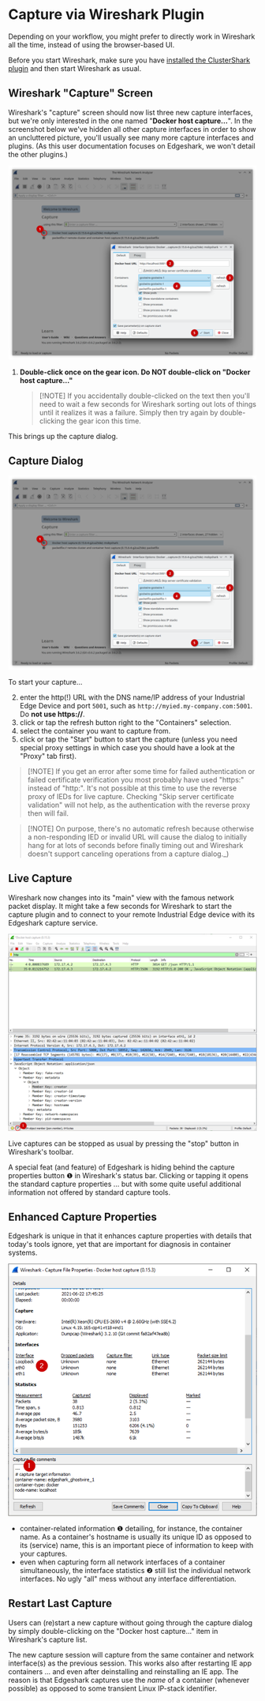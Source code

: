 # Capture via Wireshark Plugin

Depending on your workflow, you might prefer to directly work in Wireshark all
the time, instead of using the browser-based UI.

Before you start Wireshark, make sure you have [installed the ClusterShark
plugin](getting-started) and then start Wireshark as usual.

## Wireshark "Capture" Screen

Wireshark's "capture" screen should now list three new capture interfaces, but
we're only interested in the one named "**Docker host capture…**". In the
screenshot below we've hidden all other capture interfaces in order to show an
uncluttered picture, you'll usually see many more capture interfaces and
plugins. (As this user documentation focuses on Edgeshark, we won't detail the
other plugins.)

![Wireshark Capture](_images/cs-docker-defaulttab.png ':class=scrshot')

1. **Double-click once on the gear icon. Do NOT double-click on "Docker host
   capture…"**

   > [!NOTE] If you accidentally double-clicked on the text then you'll need to
   > wait a few seconds for Wireshark sorting out lots of things until it
   > realizes it was a failure. Simply then try again by double-clicking the
   > gear icon this time.

This brings up the capture dialog.

## Capture Dialog

![Capture dialog](_images/cs-docker-defaulttab.png ':class=scrshot')

To start your capture…

2. enter the http(!) URL with the DNS name/IP address of your Industrial Edge
   Device and port `5001`, such as `http://myied.my-company.com:5001`.
   Do **not use https://**.
3. click or tap the refresh button right to the "Containers" selection.
4. select the container you want to capture from.
5. click or tap the "Start" button to start the capture (unless you need special
   proxy settings in which case you should have a look at the "Proxy" tab
   first).

> [!NOTE] If you get an error after some time for failed authentication or
> failed certificate verification you most probably have used "https:" instead
> of "http:". It's not possible at this time to use the reverse proxy of IEDs
> for live capture. Checking "Skip server certificate validation" will not help,
> as the authentication with the reverse proxy then will fail.

<!-- -->
> [!NOTE] On purpose, there's no automatic refresh because otherwise a
> non-responding IED or invalid URL will cause the dialog to initially hang for
> at lots of seconds before finally timing out and Wireshark doesn't support
> canceling operations from a capture dialog._)

## Live Capture

Wireshark now changes into its "main" view with the famous network packet
display. It might take a few seconds for Wireshark to start the capture plugin
and to connect to your remote Industrial Edge device with its Edgeshark capture
service.

![live capture view](_images/wireshark-view.png ':class=scrshot')

Live captures can be stopped as usual by pressing the "stop" button in
Wireshark's toolbar.

A special feat (and feature) of Edgeshark is hiding behind the capture
properties button ❶ in Wireshark's status bar. Clicking or tapping it opens the
standard capture properties … but with some quite useful additional
information not offered by standard capture tools.

## Enhanced Capture Properties

Edgeshark is unique in that it enhances capture properties with details that
today's tools ignore, yet that are important for diagnosis in container systems.

![enhanced capture properties](_images/wireshark-capture-props.png ':class=scrshot')

- container-related information ❶ detailing, for instance, the container name.
  As a container's hostname is usually its unique ID as opposed to its (service)
  name, this is an important piece of information to keep with your captures.
- even when capturing form all network interfaces of a container simultaneously,
  the interface statistics ❷ still list the individual network interfaces. No ugly "all" mess without any interface differentiation.

## Restart Last Capture

Users can (re)start a new capture without going through the capture dialog by
simply double-clicking on the "Docker host capture…" item in Wireshark's
capture list.

The new capture session will capture from the same container and network
interface(s) as the previous session. This works also after restarting IE app
containers … and even after deinstalling and reinstalling an IE app. The reason
is that Edgeshark captures use the _name_ of a container (whenever possible) as
opposed to some transient Linux IP-stack identifier.
